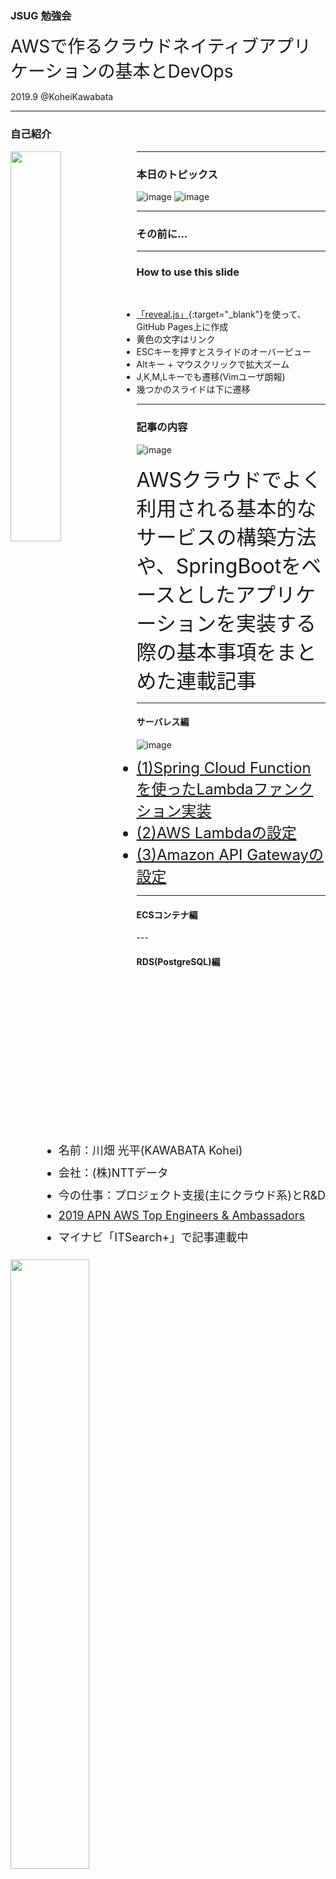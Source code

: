 ### JSUG 勉強会


<span style="font-size:28px">AWSで作るクラウドネイティブアプリケーションの基本とDevOps</span>


2019.9 @KoheiKawabata

---

### 自己紹介

<p><img src="images/profile.jpg" style="float:left" width="40%"></p>
<ul style="float:right">
  <div style="font-size:18px">
  <li style="margin: 10px 0px 10px">名前：川畑 光平(KAWABATA Kohei)</li>
  <li style="margin: 10px 0px 10px">会社：(株)NTTデータ</li>
  <li style="margin: 10px 0px 10px">今の仕事：<span style="font-size:18px">プロジェクト支援(主にクラウド系)とR&amp;D</span></li>
  <li style="margin: 10px 0px 10px"><a href="https://aws.amazon.com/jp/blogs/psa/japan-apn-ambassador-2019/" target="_blank">2019 APN AWS Top Engineers &amp; Ambassadors</a></li>
  <li style="margin: 10px 0px 10px">マイナビ「ITSearch+」で記事連載中</li>
  </div>
</ul>

---

### 本日のトピックス

![image](images/cloud-native.jpg)
![image](images/devops.jpg)


---

### その前に…

---

### How to use this slide

<br />

- [「reveal.js」](https://github.com/hakimel/reveal.js){:target="_blank"}を使って、GitHub Pages上に作成
- 黄色の文字はリンク
- ESCキーを押すとスライドのオーバービュー
- Altキー + マウスクリックで拡大ズーム
- J,K,M,Lキーでも遷移(Vimユーザ朗報)
- 幾つかのスライドは下に遷移

***

### 記事の内容


![image](images/cloud-native.jpg)

<span style="font-size:32px">AWSクラウドでよく利用される基本的なサービスの構築方法や、SpringBootをベースとしたアプリケーションを実装する際の基本事項をまとめた連載記事</span>

---

#### サーバレス編

![image](images/serverless.png)

<ul>
  <span style="font-size:24px">
  <li><a href="https://news.mynavi.jp/itsearch/article/devsoft/4316" target="_blank">(1)Spring Cloud Functionを使ったLambdaファンクション実装</a></li>
  <li><a href="https://news.mynavi.jp/itsearch/article/devsoft/4318" target="_blank">(2)AWS Lambdaの設定</a></li>
  <li><a href="https://news.mynavi.jp/itsearch/article/devsoft/4321" target="_blank">(3)Amazon API Gatewayの設定</a></li>
  </span>
</ul>

---

#### ECSコンテナ編

<img src="images/ecs-architecture.png" style="float:left" width="50%"/>
<ul style="float:right">
  <div style="font-size:18px">
  <li style="margin: 10px 0px 10px"><a href="https://news.mynavi.jp/itsearch/article/devsoft/4354" target="_blank">(4)VPC(Virtual Private Cloud)の構築</a></li>
  <li style="margin: 10px 0px 10px"><a href="https://news.mynavi.jp/itsearch/article/devsoft/4359" target="_blank">(5)ALB(Application Load Balancer)の構築</a></li>
  <li style="margin: 10px 0px 10px"><a href="https://news.mynavi.jp/itsearch/article/devsoft/4363" target="_blank">(6)SpringBootを使ったアプリケーション実装</a></li>
  <li style="margin: 10px 0px 10px"><a href="https://news.mynavi.jp/itsearch/article/devsoft/4390" target="_blank">(7)アプリケーションのDockerイメージの作成</a></li>
  <li style="margin: 10px 0px 10px"><a href="https://news.mynavi.jp/itsearch/article/devsoft/4405" target="_blank">(8)ECSクラスタの構築</a></li>
  <li style="margin: 10px 0px 10px"><a href="https://news.mynavi.jp/itsearch/article/devsoft/4408" target="_blank">(9)ECSタスクの定義</a></li>
  <li style="margin: 10px 0px 10px"><a href="https://news.mynavi.jp/itsearch/article/devsoft/4416" target="_blank">(10)ECSサービスの実行</a></li>
  </div>
</ul>
---

#### RDS(PostgreSQL)編

<img src="images/rds_setting_overview.png" width="80%"/>

<ul>
  <div style="font-size:32px">
  <li><a href="https://news.mynavi.jp/itsearch/article/devsoft/4422" target="_blank">(11)RDS(RelationalDatabaseService)の構築</a></li>
  <li><a href="https://news.mynavi.jp/itsearch/article/devsoft/4426" target="_blank">(12〜13)Spring Cloud AWSとSpring Data JPAを使った実装</a></li>
  </div>
</ul>
---

#### NoSQL編

<img src="images/database-cap-category.png" width="80%"/>

---

#### NoSQL編

<ul>
  <div style="font-size:32px">
  <li style="margin: 10px 0px 10px"><a href="https://news.mynavi.jp/itsearch/article/devsoft/4447" target="_blank">(14)NoSQL基礎解説(CAP定理による分類)</a></li>
  <li style="margin: 10px 0px 10px"><a href="https://news.mynavi.jp/itsearch/article/devsoft/4479" target="_blank">(15)NoSQL基礎解説(AP型データベースの特徴)</a></li>
  <li style="margin: 10px 0px 10px"><a href="https://news.mynavi.jp/itsearch/article/devsoft/4498" target="_blank">(16)AmazonDynamoDBの構築</a></li>
  <li style="margin: 10px 0px 10px"><a href="https://news.mynavi.jp/itsearch/article/devsoft/4506" target="_blank">(17〜18)Spring Data DynamoDBを使った実装</a></li>
  <li style="margin: 10px 0px 10px"><a href="https://news.mynavi.jp/itsearch/article/devsoft/4523" target="_blank">(19)ローカルRedisServerの構築</a></li>
  <li style="margin: 10px 0px 10px"><a href="https://news.mynavi.jp/itsearch/article/devsoft/4525" target="_blank">(20〜21)Spring SessionとSpring Data Redisを使った実装</a></li>
  <li style="margin: 10px 0px 10px"><a href="https://news.mynavi.jp/itsearch/article/devsoft/4543" target="_blank">(22)AmazonElastiCacheの構築</a></li>
  <li style="margin: 10px 0px 10px"><a href="https://news.mynavi.jp/itsearch/article/devsoft/4566" target="_blank">(23〜24)セッション共有するECSアプリケーション実装</a></li>
  </div>
</ul>

---

#### S3編

<img src="images/S3Access.png" width="70%"/>

<ul>
  <div style="font-size:24px">
    <li><a href="https://news.mynavi.jp/itsearch/article/devsoft/4447" target="_blank">(25)AmazonS3バケットの構築とアップロード</a></li>
    <li><a href="https://news.mynavi.jp/itsearch/article/devsoft/4566" target="_blank">(26〜27)SpringCloudAWSを使ったファイルダウンロード・アップロード実装</a></li>
  </div>
</ul>

---

<span style="font-size:24px">STSを使ったクライアントからのS3へのファイルアップロード・ダウンロード</span>

<img src="images/S3DirectAccess.png" width="70%"/>

<ul>
  <div style="font-size:24px">
    <li>AWSで作るクラウドネイティブアプリケーション発展編(仮)で解説予定</li>
    <li><a href="https://github.com/debugroom/mynavi-sample-aws-s3/tree/master/src/main/java/org/debugroom/mynavi/sample/aws/s3/app/web/helper" target="_blank">今のところ実装のみ作成</a></li>
  </div>
</ul>

---

#### SQS編(今月から)

<img src="images/sqs-pattern.png" width="60%"/>

<ul>
  <div style="font-size:24px">
    <li>SQS+SpringCloudAWSを使用したオンライン非同期処理パターン(Producer)</li>
    <li>ディレードバッチやクラウドサービスイベントトリガーパターン</li>
    <li>SQS+SpringCloudAWS+SpringBatch+ECSTaskScheduler(Consumer)</li>
    <li><a href="https://github.com/debugroom/mynavi-sample-aws-sqs" target="_blank">今のところ実装のみ作成</a></li>
  </div>
</ul>


***
***
### 記事の内容

![image](images/devops.jpg)

<span style="font-size:32px">マイクロサービスアーキテクチャアプリケーションでDevOpsや基盤自動化する際の基本事項をまとめた連載記事</span>


---

<span style="font-size:24px">クラウドネイティブ記事のECSコンテナ編の環境でマイクロサービスなアプリケーションを構築した想定</span>

<img src="images/MicroserviceArchitecture.png" width="40%"/>

<ul>
  <span style="font-size:24px">
  <li><a href="https://news.mynavi.jp/itsearch/article/devsoft/4379" target="_blank">(1)マイクロサービスオーバービュー</a></li>
  </span>
</ul>

---

#### CI - 静的チェックツール環境の導入編 -

<img src="images/continuous-integration.jpg" width="60%"/>

<ul>
  <span style="font-size:24px">
  <li><a href="https://news.mynavi.jp/itsearch/article/devsoft/4463" target="_blank">(1)SonarQubeServerの構築</a></li>
  <li><a href="https://news.mynavi.jp/itsearch/article/devsoft/4466" target="_blank">(2)静的チェックルールの定義とIDEへの設定</a></li>
  </span>
</ul>

---
***

### 記事の背景

- ここ最近で支援したAWSプロジェクトで実装、R&D検証した内容を汎用化
- 幾つかのテーマにAWSソリューションアーキテクトとも議論

---

```java
public class HelloWorld {
  public static void main(String[] args) {
      System.out.println("Hello World!");
  }
}
```

---
